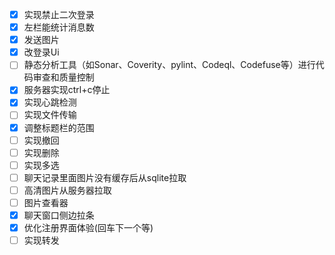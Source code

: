 - [x] 实现禁止二次登录
- [x] 左栏能统计消息数
- [x] 发送图片
- [x] 改登录Ui
- [ ] 静态分析工具（如Sonar、Coverity、pylint、Codeql、Codefuse等）进行代码审查和质量控制 
- [x] 服务器实现ctrl+c停止
- [x] 实现心跳检测
- [ ] 实现文件传输
- [x] 调整标题栏的范围
- [ ] 实现撤回
- [ ] 实现删除
- [ ] 实现多选
- [ ] 聊天记录里面图片没有缓存后从sqlite拉取
- [ ] 高清图片从服务器拉取
- [ ] 图片查看器
- [x] 聊天窗口侧边拉条
- [x] 优化注册界面体验(回车下一个等)
- [ ] 实现转发